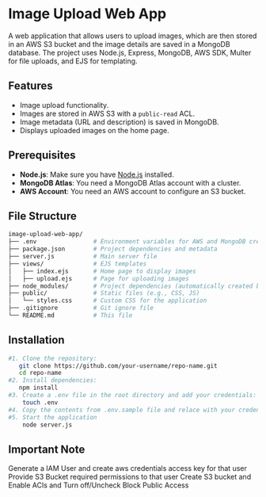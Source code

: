 # Image Upload Web App

A web application that allows users to upload images, which are then stored in an AWS S3 bucket and the image details are saved in a MongoDB database. The project uses Node.js, Express, MongoDB, AWS SDK, Multer for file uploads, and EJS for templating.

## Features
- Image upload functionality.
- Images are stored in AWS S3 with a `public-read` ACL.
- Image metadata (URL and description) is saved in MongoDB.
- Displays uploaded images on the home page.

## Prerequisites

- **Node.js**: Make sure you have [Node.js](https://nodejs.org/) installed.
- **MongoDB Atlas**: You need a MongoDB Atlas account with a cluster.
- **AWS Account**: You need an AWS account to configure an S3 bucket.

## File Structure
```bash
image-upload-web-app/
├── .env                # Environment variables for AWS and MongoDB credentials
├── package.json        # Project dependencies and metadata
├── server.js           # Main server file
├── views/              # EJS templates
│   ├── index.ejs       # Home page to display images
│   ├── upload.ejs      # Page for uploading images
├── node_modules/       # Project dependencies (automatically created by npm)
├── public/             # Static files (e.g., CSS, JS)
│   └── styles.css      # Custom CSS for the application
├── .gitignore          # Git ignore file
└── README.md           # This file
```

## Installation
```bash
#1. Clone the repository: 
   git clone https://github.com/your-username/repo-name.git
   cd repo-name
#2. Install dependencies:
   npm install
#3. Create a .env file in the root directory and add your credentials:
    touch .env
#4. Copy the contents from .env.sample file and relace with your credentials
#5. Start the application
    node server.js

```

## Important Note
Generate a IAM User and create aws credentials access key for that user
Provide S3 Bucket required permissions to that user
Create S3 bucket and Enable ACls and Turn off/Uncheck Block Public Access


